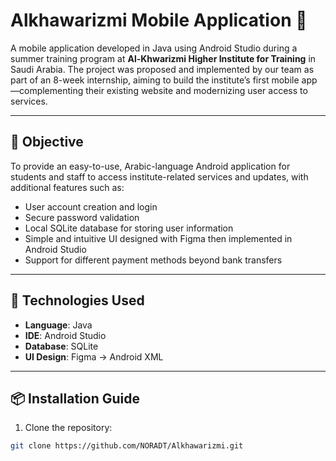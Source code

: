 # Alkhawarizmi Mobile Application 📱

A mobile application developed in Java using Android Studio during a summer training program at **Al-Khwarizmi Higher Institute for Training** in Saudi Arabia. The project was proposed and implemented by our team as part of an 8-week internship, aiming to build the institute’s first mobile app—complementing their existing website and modernizing user access to services.

---

## 🎯 Objective

To provide an easy-to-use, Arabic-language Android application for students and staff to access institute-related services and updates, with additional features such as:

- User account creation and login
- Secure password validation
- Local SQLite database for storing user information
- Simple and intuitive UI designed with Figma then implemented in Android Studio 
- Support for different payment methods beyond bank transfers

---

## 🧠 Technologies Used

- **Language**: Java
- **IDE**: Android Studio
- **Database**: SQLite
- **UI Design**: Figma → Android XML

---

## 📦 Installation Guide

1. Clone the repository:
```bash
git clone https://github.com/NORADT/Alkhawarizmi.git

